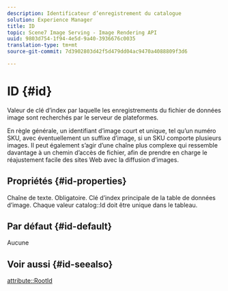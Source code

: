 ```yaml
---
description: Identificateur d’enregistrement du catalogue
solution: Experience Manager
title: ID
topic: Scene7 Image Serving - Image Rendering API
uuid: 9803d754-1f94-4e5d-9a40-3936676c0035
translation-type: tm+mt
source-git-commit: 7d3902803d42f5d479dd04ac9470a4088809f3d6

---
```



# ID {#id}

Valeur de clé d’index par laquelle les enregistrements du fichier de données image sont recherchés par le serveur de plateformes.

En règle générale, un identifiant d’image court et unique, tel qu’un numéro SKU, avec éventuellement un suffixe d’image, si un SKU comporte plusieurs images. Il peut également s’agir d’une chaîne plus complexe qui ressemble davantage à un chemin d’accès de fichier, afin de prendre en charge le réajustement facile des sites Web avec la diffusion d’images.

## Propriétés {#id-properties}

Chaîne de texte. Obligatoire. Clé d’index principale de la table de données d’image. Chaque valeur catalog::Id doit être unique dans le tableau.

## Par défaut {#id-default}

Aucune

## Voir aussi {#id-seealso}

[attribute::RootId](/help/aem-is-ir-api/is-api/image-catalog/image-serving-api-ref/c-image-catalog-reference/c-attributes-reference/r-rootid.md)
